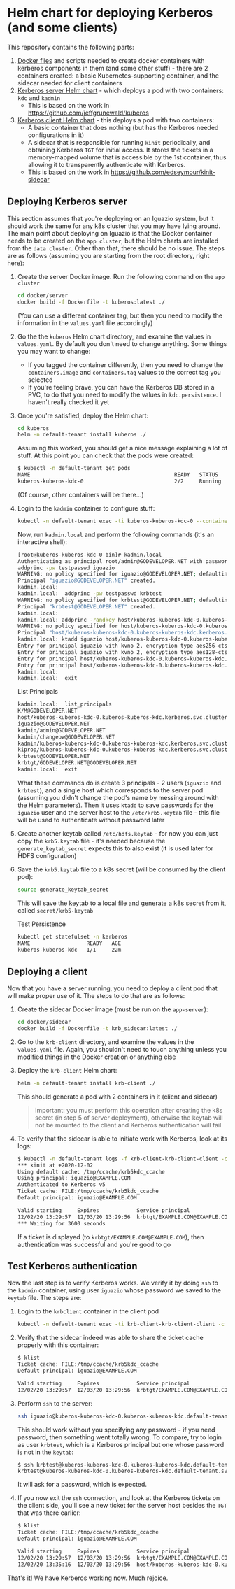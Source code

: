 # Helm chart for deploying Kerberos (and some clients)

This repository contains the following parts:

1. [Docker files](./docker) and scripts needed to create docker containers with kerberos components in them (and some other stuff) - there are 2 containers created: a basic Kubernetes-supporting container, and the sidecar needed for client containers
2. [Kerberos server Helm chart](./kuberos) - which deploys a pod with two containers: `kdc` and `kadmin`
   - This is based on the work in <https://github.com/jeffgrunewald/kuberos>
3. [Kerberos client Helm chart](./krb-client) - this deploys a pod with two containers:
   - A basic container that does nothing (but has the Kerberos needed configurations in it)
   - A sidecar that is responsible for running `kinit` periodically, and obtaining Kerberos `TGT` for initial access. It stores the tickets in a memory-mapped volume that is accessible by the 1st container, thus allowing it to transparently authenticate with Kerberos.  
   - This is based on the work in <https://github.com/edseymour/kinit-sidecar>

## Deploying Kerberos server

This section assumes that you're deploying on an Iguazio system, but it should work the same for any k8s cluster that you may have lying around. The main point about deploying on Iguazio is that the Docker container needs to be created on the `app cluster`, but the Helm charts are installed from the `data cluster`. Other than that, there should be no issue.
The steps are as follows (assuming you are starting from the root directory, right here):

1. Create the server Docker image. Run the following command on the `app cluster`

    ```bash
    cd docker/server
    docker build -f Dockerfile -t kuberos:latest ./
    ```

    (You can use a different container tag, but then you need to modify the information in the `values.yaml` file accordingly)
2. Go the the `kuberos` Helm chart directory, and examine the values in `values.yaml`. By default you don't need to change anything. Some things you may want to change:
   - If you tagged the container differently, then you need to change the `containers.image` and `containers.tag` values to the correct tag you selected
   - If you're feeling brave, you can have the Kerberos DB stored in a PVC, to do that you need to modify the values in `kdc.persistence`. I haven't really checked it yet
3. Once you're satisfied, deploy the Helm chart:

    ```bash
    cd kuberos
    helm -n default-tenant install kuberos ./
    ```

    Assuming this worked, you should get a nice message explaining a lot of stuff. At this point you can check that the pods were created:

    ```bash
    $ kubectl -n default-tenant get pods
    NAME                                              READY   STATUS    RESTARTS   AGE
    kuberos-kuberos-kdc-0                             2/2     Running   0          52s
    ```

    (Of course, other containers will be there...)
4. Login to the `kadmin` container to configure stuff:

    ```bash
    kubectl -n default-tenant exec -ti kuberos-kuberos-kdc-0 --container kadmin -- /bin/bash
    ```

    Now, run `kadmin.local` and perform the following commands (it's an interactive shell):

    ```bash
    [root@kuberos-kuberos-kdc-0 bin]# kadmin.local
    Authenticating as principal root/admin@GODEVELOPER.NET with password.
    addprinc -pw testpasswd iguazio
    WARNING: no policy specified for iguazio@GODEVELOPER.NET; defaulting to no policy
    Principal "iguazio@GODEVELOPER.NET" created.
    kadmin.local:
    kadmin.local:  addprinc -pw testpasswd krbtest
    WARNING: no policy specified for krbtest@GODEVELOPER.NET; defaulting to no policy
    Principal "krbtest@GODEVELOPER.NET" created.
    kadmin.local:
    kadmin.local: addprinc -randkey host/kuberos-kuberos-kdc-0.kuberos-kuberos-kdc.kerberos.svc.cluster.local
    WARNING: no policy specified for host/kuberos-kuberos-kdc-0.kuberos-kuberos-kdc.kerberos.svc.cluster.local@GODEVELOPER.NET; defaulting to no policy
    Principal "host/kuberos-kuberos-kdc-0.kuberos-kuberos-kdc.kerberos.svc.cluster.local@GODEVELOPER.NET" created.
    kadmin.local: ktadd iguazio host/kuberos-kuberos-kdc-0.kuberos-kuberos-kdc.kerberos.svc.cluster.local
    Entry for principal iguazio with kvno 2, encryption type aes256-cts-hmac-sha1-96 added to keytab FILE:/etc/krb5.keytab.
    Entry for principal iguazio with kvno 2, encryption type aes128-cts-hmac-sha1-96 added to keytab FILE:/etc/krb5.keytab.
    Entry for principal host/kuberos-kuberos-kdc-0.kuberos-kuberos-kdc.kerberos.svc.cluster.local with kvno 2, encryption type aes256-cts-hmac-sha1-96 added to keytab FILE:/etc/krb5.keytab.
    Entry for principal host/kuberos-kuberos-kdc-0.kuberos-kuberos-kdc.kerberos.svc.cluster.local with kvno 2, encryption type aes128-cts-hmac-sha1-96 added to keytab FILE:/etc/krb5.keytab.
    kadmin.local:
    kadmin.local:  exit
    ```

    List Principals

    ```bash
    kadmin.local:  list_principals
    K/M@GODEVELOPER.NET
    host/kuberos-kuberos-kdc-0.kuberos-kuberos-kdc.kerberos.svc.cluster.local@GODEVELOPER.NET
    iguazio@GODEVELOPER.NET
    kadmin/admin@GODEVELOPER.NET
    kadmin/changepw@GODEVELOPER.NET
    kadmin/kuberos-kuberos-kdc-0.kuberos-kuberos-kdc.kerberos.svc.cluster.local@GODEVELOPER.NET
    kiprop/kuberos-kuberos-kdc-0.kuberos-kuberos-kdc.kerberos.svc.cluster.local@GODEVELOPER.NET
    krbtest@GODEVELOPER.NET
    krbtgt/GODEVELOPER.NET@GODEVELOPER.NET
    kadmin.local:  exit
    ```

    What these commands do is create 3 principals - 2 users (`iguazio` and `krbtest`), and a single host which corresponds to the server pod (assuming you didn't change the pod's name by messing around with the Helm parameters). Then it uses `ktadd` to save passwords for the `iguazio` user and the server host to the `/etc/krb5.keytab` file - this file will be used to authenticate without password later
5. Create another keytab called `/etc/hdfs.keytab` - for now you can just copy the `krb5.keytab` file - it's needed because the `generate_keytab_secret` expects this to also exist (it is used later for HDFS configuration)
6. Save the `krb5.keytab` file to a k8s secret (will be consumed by the client pod):

    ```bash
    source generate_keytab_secret
    ```

    This will save the keytab to a local file and generate a k8s secret from it, called `secret/krb5-keytab`

    Test Persistence

    ```bash
    kubectl get statefulset -n kerberos
    NAME                  READY   AGE
    kuberos-kuberos-kdc   1/1     22m
    ```

## Deploying a client

Now that you have a server running, you need to deploy a client pod that will make proper use of it. The steps to do that are as follows:

1. Create the sidecar Docker image (must be run on the `app-server`):

    ```bash
    cd docker/sidecar
    docker build -f Dockerfile -t krb_sidecar:latest ./
    ```

2. Go to the `krb-client` directory, and examine the values in the `values.yaml` file. Again, you shouldn't need to touch anything unless you modified things in the Docker creation or anything else
3. Deploy the `krb-client` Helm chart:

    ```bash
    helm -n default-tenant install krb-client ./
    ```

    This should generate a pod with 2 containers in it (client and sidecar)
    > Important: you must perform this operation after creating the k8s secret (in step 5 of server deployment), otherwise the keytab will not be mounted to the client and Kerberos authentication will fail
4. To verify that the sidecar is able to initiate work with Kerberos, look at its logs:

    ```bash
    $ kubectl -n default-tenant logs -f krb-client-krb-client-client -c sidecar
    *** kinit at +2020-12-02
    Using default cache: /tmp/ccache/krb5kdc_ccache
    Using principal: iguazio@EXAMPLE.COM
    Authenticated to Kerberos v5
    Ticket cache: FILE:/tmp/ccache/krb5kdc_ccache
    Default principal: iguazio@EXAMPLE.COM

    Valid starting     Expires            Service principal
    12/02/20 13:29:57  12/03/20 13:29:56  krbtgt/EXAMPLE.COM@EXAMPLE.COM
    *** Waiting for 3600 seconds
    ```

    If a ticket is displayed (to `krbtgt/EXAMPLE.COM@EXAMPLE.COM`), then authentication was successful and you're good to go

## Test Kerberos authentication

Now the last step is to verify Kerberos works. We verify it by doing `ssh` to the `kadmin` container, using user `iguazio` whose password we saved to the `keytab` file.
The steps are:

1. Login to the `krbclient` container in the client pod

    ```bash
    kubectl -n default-tenant exec -ti krb-client-krb-client-client -c krbclient -- /bin/bash
    ```

2. Verify that the sidecar indeed was able to share the ticket cache properly with this container:

    ```bash
    $ klist
    Ticket cache: FILE:/tmp/ccache/krb5kdc_ccache
    Default principal: iguazio@EXAMPLE.COM

    Valid starting     Expires            Service principal
    12/02/20 13:29:57  12/03/20 13:29:56  krbtgt/EXAMPLE.COM@EXAMPLE.COM
    ```

3. Perform `ssh` to the server:

    ```bash
    ssh iguazio@kuberos-kuberos-kdc-0.kuberos-kuberos-kdc.default-tenant.svc.cluster.local
    ```

    This should work without you specifying any password - if you need password, then something went totally wrong. To compare, try to login as user `krbtest`, which is a Kerberos principal but one whose password is not in the `keytab`:

    ```bash
    $ ssh krbtest@kuberos-kuberos-kdc-0.kuberos-kuberos-kdc.default-tenant.svc.cluster.local
    krbtest@kuberos-kuberos-kdc-0.kuberos-kuberos-kdc.default-tenant.svc.cluster.local's password:
    ```

    It will ask for a password, which is expected.
4. If you now exit the `ssh` connection, and look at the Kerberos tickets on the client side, you'll see a new ticket for the server host besides the `TGT` that was there earlier:

    ```bash
    $ klist
    Ticket cache: FILE:/tmp/ccache/krb5kdc_ccache
    Default principal: iguazio@EXAMPLE.COM

    Valid starting     Expires            Service principal
    12/02/20 13:29:57  12/03/20 13:29:56  krbtgt/EXAMPLE.COM@EXAMPLE.COM
    12/02/20 13:35:16  12/03/20 13:29:56  host/kuberos-kuberos-kdc-0.kuberos-kuberos-kdc.default-tenant.svc.cluster.local@EXAMPLE.COM
    ```

That's it! We have Kerberos working now. Much rejoice.
